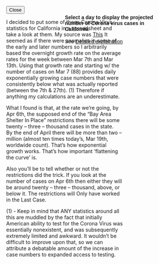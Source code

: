 <html lang="en">
<head>
  <meta charset="utf-8">
  <title>California Covid19 Estimator</title>
  <link rel="stylesheet" href="//code.jquery.com/ui/1.12.1/themes/eggplant/jquery-ui.css">
  <script src="//code.jquery.com/jquery-1.12.4.js"></script>
  <script src="//code.jquery.com/ui/1.12.1/jquery-ui.js"></script>
</head>
<body>

<h4 style="font-family: sans-serif">Select a day to display the projected <br>number of Corona virus cases in <br>California</h4>

<p style="font-family: sans-serif">See <a id="dexplain" href="#">Detailed explaination</a></p>

<div class="ui-widget-overlay ui-front" id="popup">
</div>
  <div id="txt"  style="position: absolute; width: 320px; left: 50px; top: 30px; padding: 1.2em; overflow-x: hidden;" class="ui-widget ui-front ui-widget-content ui-corner-all ui-widget-shadow">
    <button id="hider">Close</button>
    <p>
	I decided to put some of these Corona Virus statistics for California in a spreadsheet and take a look at them. My source was <a href="https://en.wikipedia.org/wiki/2020_coronavirus_pandemic_in_California">This</a> It seemed as if there were anomalies in some of the early and later numbers so I arbitrarily based the overnight growth rate on the average rates for the week between Mar 7th and Mar 13th. Using that growth rate and starting w/ the number of cases on Mar 7 (88) provides daily exponentially growing case numbers that were consistently below what was actually reported (between the 7th & 27th). (1) Therefore if anything my calculations are an underestimate. 
   </p>
    <p>
	What I found is that, at the rate we’re going, by Apr 6th, the supposed end of the “Bay Area Shelter In Place” restrictions there will be some twenty – three – thousand cases in the state. <br>By the end of April there will be more than two – million (almost ten times today’s, Mar 19th, worldwide count). That’s how exponential growth works. That’s how important ‘flattening the curve’ is. 
    </p>
    <p>
	Also you’ll be to tell whether or not the restrictions did the trick. If you look at the number of cases on Apr 6th then either they will be around twenty – three – thousand, above, or below it. The restrictions will Only have worked in the Last Case. 
    </p>
    <p>
	(1) - Keep in mind that ANY statistics around all this are muddled by the fact that initially American ability to test for the Corona Virus was essentially nonexistent, and was subsequently extremely limited and awkward. It wouldn’t be difficult to improve upon that, so we can attribute a debatable amount of the increase in case numbers to expanded access to testing. 
    </p>
  </div>
<div id="datepicker"></div>
<br>
<span id="result"></span> 
<script>
var	minInHr = secInMin = 60, msInSec = 1000, hrInDay = 24;
var	msInDay = minInHr * secInMin * msInSec * hrInDay;
var	minDate = new Date("March 8, 2020"), maxDate = new Date("May 30, 2020");

var	startDate = new Date("March 7, 2020");
var	startCount = 88;
var	growthRate = 0.204285714; // 20.43%

function diff(tgtDate){ return Math.ceil( (tgtDate - startDate) / msInDay ); }
function eexp(days){  
  return startCount * Math.pow(1+growthRate, days);
}
function fmt(num){ return "Number of cases: " + Number(num).toFixed(2).replace(/(\d)(?=(\d{3})+(?!\d))/g, '$1,'); }

$( "#datepicker" ).datepicker({
	minDate: minDate,
	maxDate: maxDate
});
function tgl() { $( "#popup" ).toggle(); $( "#txt" ).toggle(); }

$( "#datepicker" ).change( function(){ 
  $( "#result" ).text(
    fmt(
      eexp(
        diff(
          $( "#datepicker" ).datepicker("getDate")  
        )
      )
    )
  ); 
} );
$( "#hider, #dexplain" ).click( 
function() { tgl(); }
);

tgl();

</script>
 
</body>
</html>
